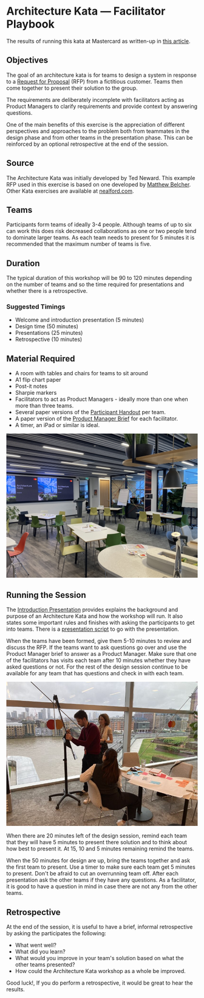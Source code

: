 # Architecture Kata — Facilitator Playbook

The results of running this kata at Mastercard as written-up in [this article](https://blog.danielvaughan.com/architecture-kata-at-mastercard-6f8515dd60ec).

## Objectives

The goal of an architecture kata is for teams to design a system in response to a [Request for Proposal](https://en.wikipedia.org/wiki/Request_for_proposal) (RFP) from a fictitious customer. Teams then come together to present their solution to the group.

The requirements are deliberately incomplete with facilitators acting as Product Managers to clarify requirements and provide context by answering questions.

One of the main benefits of this exercise is the appreciation of different perspectives and approaches to the problem both from teammates in the design phase and from other teams in the presentation phase. This can be reinforced by an optional retrospective at the end of the session.

## Source

The Architecture Kata was initially developed by Ted Neward. This example RFP used in this exercise is based on one developed by [Matthew Belcher](https://www.linkedin.com/in/matthewbelcher/). Other Kata exercises are available at [nealford.com](https://nealford.com/katas/list.html).

## Teams

Participants form teams of ideally 3-4 people. Although teams of up to six can work this does risk decreased collaborations as one or two people tend to dominate larger teams. As each team needs to present for 5 minutes it is recommended that the maximum number of teams is five.

## Duration

The typical duration of this workshop will be 90 to 120 minutes depending on the number of teams and so the time required for presentations and whether there is a retrospective.

### Suggested Timings

* Welcome and introduction presentation (5 minutes)
* Design time (50 minutes)
* Presentations (25 minutes)
* Retrospective (10 minutes)

## Material Required

* A room with tables and chairs for teams to sit around
* A1 flip chart paper
* Post-it notes
* Sharpie markers
* Facilitators to act as Product Managers - ideally more than one when more than three teams.
* Several paper versions of the [Participant Handout](./materials/pdf/participant-handout.pdf) per team.
* A paper version of the [Product Manager Brief](./materials/pdf/product-manager-brief.pdf) for each facilitator.
* A timer, an iPad or similar is ideal.

![Room Setup](./materials/img/room.jpg)

## Running the Session

The [Introduction Presentation](./materials/pptx/introduction-presentation.pptx) provides explains the background and purpose of an Architecture Kata and how the workshop will run. It also states some important rules and finishes with asking the participants to get into teams. There is a [presentation script](./materials/pdf/presentation-script.pdf) to go with the presentation.

When the teams have been formed, give them 5-10 minutes to review and discuss the RFP. If the teams want to ask questions go over and use the Product Manager brief to answer as a Product Manager. Make sure that one of the facilitators has visits each team after 10 minutes whether they have asked questions or not. For the rest of the design session continue to be available for any team that has questions and check in with each team.

![Participants in a workshop](./materials/img/participants.jpeg)

When there are 20 minutes left of the design session, remind each team that they will have 5 minutes to present there solution and to think about how best to present it. At 15, 10 and 5 minutes remaining remind the teams.

When the 50 minutes for design are up, bring the teams together and ask the first team to present. Use a timer to make sure each team get 5 minutes to present. Don't be afraid to cut an overrunning team off. After each presentation ask the other teams if they have any questions. As a facilitator, it is good to have a question in mind in case there are not any from the other teams.

## Retrospective

At the end of the session, it is useful to have a brief, informal retrospective by asking the participates the following:

* What went well?
* What did you learn?
* What would you improve in your team's solution based on what the other teams presented?
* How could the Architecture Kata workshop as a whole be improved.

Good luck!, If you do perform a retrospective, it would be great to hear the results.
